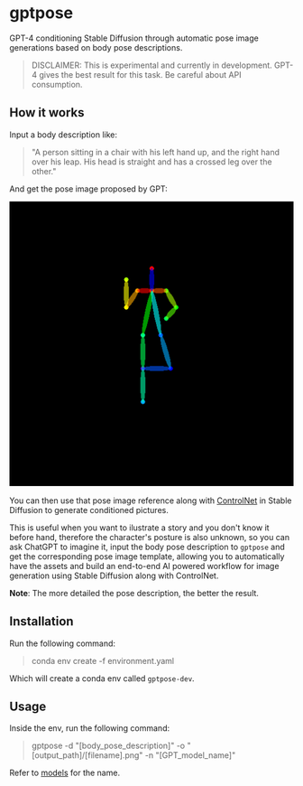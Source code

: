 # gptpose

GPT-4 conditioning Stable Diffusion through automatic pose image generations based on body pose descriptions.

> DISCLAIMER: This is experimental and currently in development. GPT-4 gives the best result for this task. Be careful about API consumption. 

## How it works

Input a body description like: 

> "A person sitting in a chair with his left hand up, and the right hand over his leap. His head is straight and has a crossed leg over the other."

And get the pose image proposed by GPT: 

![GPT generated pose image](assets/example.png "GPT generated Pose Image")

You can then use that pose image reference along with [ControlNet](https://github.com/lllyasviel/ControlNet) in Stable Diffusion to generate conditioned pictures.

This is useful when you want to ilustrate a story and you don't know it before hand, therefore the character's posture is also unknown, so you can ask ChatGPT to imagine it, input the body pose description to `gptpose` and get the corresponding pose image template, allowing you to automatically have the assets and build an end-to-end AI powered workflow for image generation using Stable Diffusion along with ControlNet. 

**Note**: The more detailed the pose description, the better the result. 

## Installation 

Run the following command:

> conda env create -f environment.yaml

Which will create a conda env called `gptpose-dev`.

## Usage 

Inside the env, run the following command: 

> gptpose -d "[body_pose_description]" -o "[output_path]/[filename].png" -n "[GPT_model_name]" 

Refer to [models](https://platform.openai.com/docs/models/gpt-4) for the name.